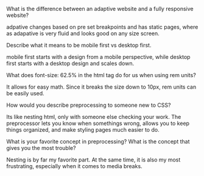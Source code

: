 What is the difference between an adaptive website and a fully responsive website?

adpative changes based on pre set breakpoints and has static pages, where as adapative is very fluid and looks good on any size screen.

Describe what it means to be mobile first vs desktop first.

mobile first starts with a design from a mobile perspective, while desktop first starts with a desktop design and scales down.

What does font-size: 62.5% in the html tag do for us when using rem units?

It allows for easy math. Since it breaks the size down to 10px, rem units can be easily used.

How would you describe preprocessing to someone new to CSS?

Its like nesting html, only with someone else checking your work. The preprocessor lets you know when somethings wrong, allows you to keep things organized, and make styling pages much easier to do.

What is your favorite concept in preprocessing? What is the concept that gives you the most trouble?

Nesting is by far my favorite part. At the same time, it is also my most frustrating, especially when it comes to media breaks. 